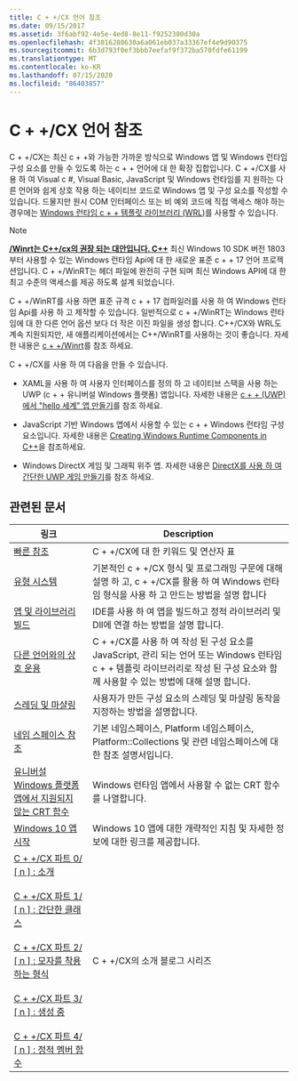 ```yaml
---
title: C + +/CX 언어 참조
ms.date: 09/15/2017
ms.assetid: 3f6abf92-4e5e-4ed8-8e11-f9252380d30a
ms.openlocfilehash: 4f3816280630a6a061eb037a33367ef4e9d90375
ms.sourcegitcommit: 6b3d793f0ef3bbb7eefaf9f372ba570fdfe61199
ms.translationtype: MT
ms.contentlocale: ko-KR
ms.lasthandoff: 07/15/2020
ms.locfileid: "86403857"
---
```

# <a name="ccx-language-reference"></a>C + +/CX 언어 참조

C + +/CX는 최신 c + +와 가능한 가까운 방식으로 Windows 앱 및 Windows 런타임 구성 요소를 만들 수 있도록 하는 c + + 언어에 대 한 확장 집합입니다. C + +/CX를 사용 하 여 Visual c #, Visual Basic, JavaScript 및 Windows 런타임를 지 원하는 다른 언어와 쉽게 상호 작용 하는 네이티브 코드로 Windows 앱 및 구성 요소를 작성할 수 있습니다. 드물지만 원시 COM 인터페이스 또는 비 예외 코드에 직접 액세스 해야 하는 경우에는 [Windows 런타임 c + + 템플릿 라이브러리 (WRL)](../windows/windows-runtime-cpp-template-library-wrl.md)를 사용할 수 있습니다.

> [!NOTE]
> **[/Winrt는 C++/cx의 권장 되는 대안입니다. C++](/windows/uwp/cpp-and-winrt-apis/index)** 최신 Windows 10 SDK 버전 1803부터 사용할 수 있는 Windows 런타임 Api에 대 한 새로운 표준 c + + 17 언어 프로젝션입니다. C + +/WinRT는 헤더 파일에 완전히 구현 되며 최신 Windows API에 대 한 최고 수준의 액세스를 제공 하도록 설계 되었습니다.
>
> C + +/WinRT를 사용 하면 표준 규격 c + + 17 컴파일러를 사용 하 여 Windows 런타임 Api를 사용 하 고 제작할 수 있습니다. 일반적으로 c + +/WinRT는 Windows 런타임에 대 한 다른 언어 옵션 보다 더 작은 이진 파일을 생성 합니다. C++/CX와 WRL도 계속 지원되지만, 새 애플리케이션에서는 C++/WinRT를 사용하는 것이 좋습니다. 자세한 내용은 [c + +/Winrt](/windows/uwp/cpp-and-winrt-apis/index)를 참조 하세요.

C + +/CX를 사용 하 여 다음을 만들 수 있습니다.

- XAML을 사용 하 여 사용자 인터페이스를 정의 하 고 네이티브 스택을 사용 하는 UWP (c + + 유니버설 Windows 플랫폼) 앱입니다. 자세한 내용은 [c + + (UWP)에서 "hello 세계" 앱 만들기](/windows/uwp/get-started/create-a-basic-windows-10-app-in-cpp)를 참조 하세요.

- JavaScript 기반 Windows 앱에서 사용할 수 있는 c + + Windows 런타임 구성 요소입니다. 자세한 내용은 [Creating Windows Runtime Components in C++](/windows/uwp/winrt-components/creating-windows-runtime-components-in-cpp)을 참조하세요.

- Windows DirectX 게임 및 그래픽 위주 앱. 자세한 내용은 [DirectX를 사용 하 여 간단한 UWP 게임 만들기](/windows/uwp/gaming/tutorial--create-your-first-uwp-directx-game)를 참조 하세요.

## <a name="related-articles"></a>관련된 문서

| 링크 | Description |
|--|--|
| [빠른 참조](../cppcx/quick-reference-c-cx.md) | C + +/CX에 대 한 키워드 및 연산자 표 |
| [유형 시스템](../cppcx/type-system-c-cx.md) | 기본적인 c + +/CX 형식 및 프로그래밍 구문에 대해 설명 하 고, c + +/CX를 활용 하 여 Windows 런타임 형식을 사용 하 고 만드는 방법을 설명 합니다 |
| [앱 및 라이브러리 빌드](../cppcx/building-apps-and-libraries-c-cx.md) | IDE를 사용 하 여 앱을 빌드하고 정적 라이브러리 및 Dll에 연결 하는 방법을 설명 합니다. |
| [다른 언어와의 상호 운용](../cppcx/interoperating-with-other-languages-c-cx.md) | C + +/CX를 사용 하 여 작성 된 구성 요소를 JavaScript, 관리 되는 언어 또는 Windows 런타임 c + + 템플릿 라이브러리로 작성 된 구성 요소와 함께 사용할 수 있는 방법에 대해 설명 합니다. |
| [스레딩 및 마샬링](../cppcx/threading-and-marshaling-c-cx.md) | 사용자가 만든 구성 요소의 스레딩 및 마샬링 동작을 지정하는 방법을 설명합니다. |
| [네임 스페이스 참조](../cppcx/namespaces-reference-c-cx.md) | 기본 네임스페이스, Platform 네임스페이스, Platform::Collections 및 관련 네임스페이스에 대한 참조 설명서입니다. |
| [유니버설 Windows 플랫폼 앱에서 지원되지 않는 CRT 함수](../cppcx/crt-functions-not-supported-in-universal-windows-platform-apps.md) | Windows 런타임 앱에서 사용할 수 없는 CRT 함수를 나열합니다. |
| [Windows 10 앱 시작](/windows/uwp/get-started/) | Windows 10 앱에 대한 개략적인 지침 및 자세한 정보에 대한 링크를 제공합니다. |
| [C + +/CX 파트 0/ \[ n \] : 소개](https://devblogs.microsoft.com/cppblog/ccx-part-0-of-n-an-introduction/)<br /><br />[C + +/CX 파트 1/ \[ n \] : 간단한 클래스](https://devblogs.microsoft.com/cppblog/ccx-part-1-of-n-a-simple-class/)<br /><br />[C + +/CX 파트 2/ \[ n \] : 모자를 착용 하는 형식](https://devblogs.microsoft.com/cppblog/ccx-part-2-of-n-types-that-wear-hats/)<br /><br />[C + +/CX 파트 3/ \[ n \] : 생성 중](https://devblogs.microsoft.com/cppblog/ccx-part-3-of-n-under-construction/)<br /><br />[C + +/CX 파트 4/ \[ n \] : 정적 멤버 함수](https://devblogs.microsoft.com/cppblog/ccx-part-4-of-n-static-member-functions/)| C + +/CX의 소개 블로그 시리즈 |
